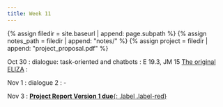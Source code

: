 ```yaml
---
title: Week 11
---
```



{% assign filedir = site.baseurl | append: page.subpath %} 
{% assign notes_path = filedir | append: "notes/" %} 
{% assign project = filedir | append: "project_proposal.pdf" %}

<!--  
Instructions:

INDENTATION COUNTS

Each day should be formatted exactly as follows

Date
: Lessons Covered
  : Reading List
    : In Class Presentations
: **Assignment/Announcement**{: .label}


To add a hyperlink for readings, do it as follows
  : [Example Paper](http://linktopaper.edu)

To make the hyperlink open in a new tab by default
  : [Example Paper](http://linktopaper.edu){:target=_"blank"}

The announcement can be made red for due dates as follows
: **Assignment Due**{: .label .label-red }

-->

Oct 30
: dialogue: task-oriented and chatbots
  : E 19.3, JM 15 [The original ELIZA](https://sites.google.com/view/elizagen-org/the-original-eliza)
    : 

Nov 1
: dialogue 2
  : - 

Nov 3
: [**Project Report Version 1 due**{: .label .label-red}](({{project}}){:target="_blank"})

